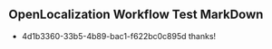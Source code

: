 ## OpenLocalization Workflow Test MarkDown
* 4d1b3360-33b5-4b89-bac1-f622bc0c895d thanks!

<!--HONumber=Aug16_HO3-->


